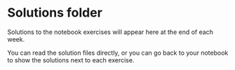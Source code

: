 # Solutions folder

Solutions to the notebook exercises will appear here at the end of each week.

You can read the solution files directly, or you can go back to your notebook to show the solutions next to each exercise.
